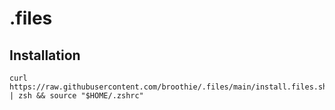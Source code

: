# .files

## Installation

```shell
curl https://raw.githubusercontent.com/broothie/.files/main/install.files.sh | zsh && source "$HOME/.zshrc"
```
